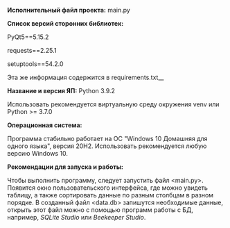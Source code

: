 **Исполнительный файл проекта:**
main.py

**Список версий сторонних библиотек:**

PyQt5==5.15.2

requests==2.25.1

setuptools==54.2.0

Эта же информация содержится в requirements.txt__

**Название и версия ЯП:**
Python 3.9.2

Использовать рекомендуется виртуальную среду окружения venv или Python >= 3.7.0 

**Операционная система:**

Программа стабильно работает на ОС "Windows 10 Домашняя для одного языка", версия 20H2.
Использовать рекомендуется любую версию Windows 10.

**Рекомендации для запуска и работы:**

Чтобы выполнить программу, следует запустить файл <main.py>.
Появится окно пользовательского интерфейса, где можно увидеть таблицу, а также сортировать данные по разным столбцам в разном порядке.
В созданный файл <data.db> запишутся необходимые данные, открыть этот файл можно с помощью программ работы с БД, например, _SQLite Studio_ или _Beekeeper Studio_.
